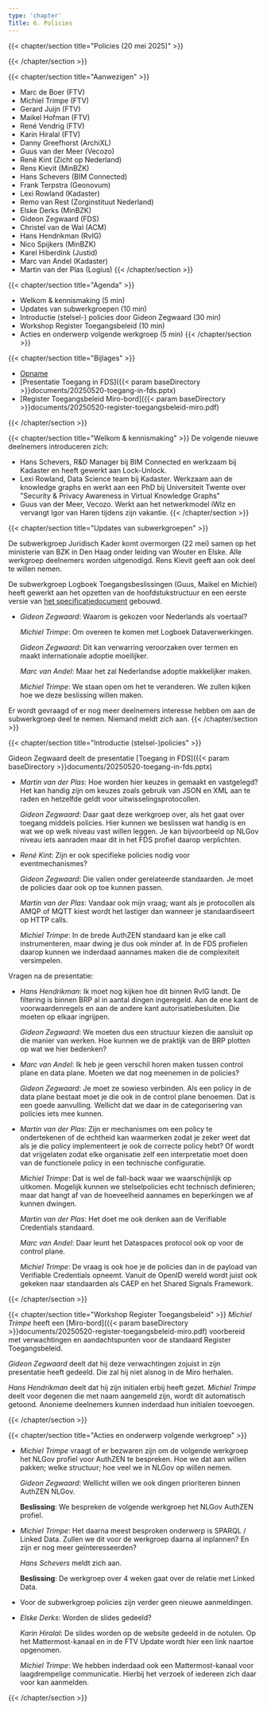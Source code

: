```yaml
---
type: 'chapter'
Title: 6. Policies
---
```


{{< chapter/section title="Policies (20 mei 2025)" >}}

{{< /chapter/section >}}

{{< chapter/section title="Aanwezigen" >}}
- Marc de Boer (FTV)
- Michiel Trimpe (FTV)
- Gerard Juijn (FTV)
- Maikel Hofman (FTV)
- René Vendrig (FTV)
- Karin Hiralal (FTV)
- Danny Greefhorst (ArchiXL)
- Guus van der Meer (Vecozo)
- René Kint (Zicht op Nederland)
- Rens Kievit (MinBZK)
- Hans Schevers (BIM Connected)
- Frank Terpstra (Geonovum)
- Lexi Rowland (Kadaster)
- Remo van Rest (Zorginstituut Nederland)
- Elske Derks (MinBZK)
- Gideon Zegwaard (FDS)
- Christel van de Wal (ACM)
- Hans Hendrikman (RvIG)
- Nico Spijkers (MinBZK)
- Karel Hiberdink (Justid)
- Marc van Andel (Kadaster)
- Martin van der Plas (Logius)
{{< /chapter/section >}}

{{< chapter/section title="Agenda" >}}
- Welkom & kennismaking (5 min)
- Updates van subwerkgroepen (10 min)
- Introductie (stelsel-) policies door Gideon Zegwaard (30 min)
- Workshop Register Toegangsbeleid (10 min)
- Acties en onderwerp volgende werkgroep (5 min)
{{< /chapter/section >}}

{{< chapter/section title="Bijlages" >}} 
- [Opname](https://github.com/VNG-Realisatie/ftv/raw/refs/heads/main/static/videos/20250520-policies.mp4)
- [Presentatie Toegang in FDS]({{< param baseDirectory >}}documents/20250520-toegang-in-fds.pptx)
- [Register Toegangsbeleid Miro-bord]({{< param baseDirectory >}}documents/20250520-register-toegangsbeleid-miro.pdf)

{{< /chapter/section >}}

{{< chapter/section title="Welkom & kennismaking" >}}
De volgende nieuwe deelnemers introduceren zich:
- Hans Schevers, R&D Manager bij BIM Connected en werkzaam bij Kadaster en heeft gewerkt aan Lock-Unlock.
- Lexi Rowland, Data Science team bij Kadaster. Werkzaam aan de knowledge graphs en werkt aan een PhD bij Universiteit Twente over "Security & Privacy Awareness in Virtual Knowledge Graphs" 
- Guus van der Meer, Vecozo. Werkt aan het netwerkmodel iWlz en vervangt Igor van Haren tijdens zijn vakantie.
{{< /chapter/section >}}

{{< chapter/section title="Updates van subwerkgroepen" >}}

De subwerkgroep Juridisch Kader komt overmorgen (22 mei) samen op het ministerie van BZK in Den Haag onder leiding van Wouter en Elske. Alle werkgroep deelnemers worden uitgenodigd. Rens Kievit geeft aan ook deel te willen nemen.

De subwerkgroep Logboek Toegangsbeslissingen (Guus, Maikel en Michiel) heeft gewerkt aan het opzetten van de hoofdstukstructuur en een eerste versie van [het specificatiedocument](https://vng-realisatie.github.io/logboek-toegangsbeslissingen) gebouwd. 

- *Gideon Zegwaard*: Waarom is gekozen voor Nederlands als voertaal?

  *Michiel Trimpe*: Om overeen te komen met Logboek Dataverwerkingen.

  *Gideon Zegwaard*: Dit kan verwarring veroorzaken over termen en maakt internationale adoptie moeilijker.

  *Marc van Andel*: Maar het zal Nederlandse adoptie makkelijker maken.

  *Michiel Trimpe*: We staan open om het te veranderen. We zullen kijken hoe we deze beslissing willen maken.

Er wordt gevraagd of er nog meer deelnemers interesse hebben om aan de subwerkgroep deel te nemen. Niemand meldt zich aan.
{{< /chapter/section >}}

{{< chapter/section title="Introductie (stelsel-)policies" >}}

Gideon Zegwaard deelt de presentatie [Toegang in FDS]({{< param baseDirectory >}}documents/20250520-toegang-in-fds.pptx)

- *Martin van der Plas*: Hoe worden hier keuzes in gemaakt en vastgelegd? Het kan handig zijn om keuzes zoals gebruik van JSON en XML aan te raden en hetzelfde geldt voor uitwisselingsprotocollen.

  *Gideon Zegwaard*: Daar gaat deze werkgroep over, als het gaat over toegang middels policies. Hier kunnen we beslissen wat handig is en wat we op welk niveau vast willen leggen. Je kan bijvoorbeeld op NLGov niveau iets aanraden maar dit in het FDS profiel daarop verplichten.

- *René Kint*: Zijn er ook specifieke policies nodig voor eventmechanismes? 

  *Gideon Zegwaard*: Die vallen onder gerelateerde standaarden. Je moet de policies daar ook op toe kunnen passen.

  *Martin van der Plas*: Vandaar ook mijn vraag; want als je protocollen als AMQP of MQTT kiest wordt het lastiger dan wanneer je standaardiseert op HTTP calls.

  *Michiel Trimpe*: In de brede AuthZEN standaard kan je elke call instrumenteren, maar dwing je dus ook minder af. In de FDS profielen daarop kunnen we inderdaad aannames maken die de complexiteit versimpelen.

Vragen na de presentatie:

- *Hans Hendrikman*: Ik moet nog kijken hoe dit binnen RvIG landt. De filtering is binnen BRP al in aantal dingen ingeregeld. Aan de ene kant de voorwaardenregels en aan de andere kant autorisatiebesluiten. Die moeten op elkaar ingrijpen.

  *Gideon Zegwaard*: We moeten dus een structuur kiezen die aansluit op die manier van werken. Hoe kunnen we de praktijk van de BRP plotten op wat we hier bedenken?

- *Marc van Andel*: Ik heb je geen verschil horen maken tussen control plane en data plane. Moeten we dat nog meenemen in de policies?

  *Gideon Zegwaard*: Je moet ze sowieso verbinden. Als een policy in de data plane bestaat moet je die ook in de control plane benoemen. Dat is een goede aanvulling. Wellicht dat we daar in de categorisering van policies iets mee kunnen.

- *Martin van der Plas*: Zijn er mechanismes om een policy te ondertekenen of de echtheid kan waarmerken zodat je zeker weet dat als je die policy implementeert je ook de correcte policy hebt? Of wordt dat vrijgelaten zodat elke organisatie zelf een interpretatie moet doen van de functionele policy in een technische configuratie.

  *Michiel Trimpe*: Dat is wel de fall-back waar we waarschijnlijk op uitkomen. Mogelijk kunnen we stelselpolicies echt technisch definieren; maar dat hangt af van de hoeveelheid aannames en beperkingen we af kunnen dwingen.

  *Martin van der Plas*: Het doet me ook denken aan de Verifiable Credentials standaard.

  *Marc van Andel*: Daar leunt het Dataspaces protocol ook op voor de control plane.

  *Michiel Trimpe*: De vraag is ook hoe je de policies dan in de payload van Verifiable Credentials opneemt. Vanuit de OpenID wereld wordt juist ook gekeken naar standaarden als CAEP en het Shared Signals Framework.

{{< /chapter/section >}}

{{< chapter/section title="Workshop Register Toegangsbeleid" >}}
*Michiel Trimpe* heeft een [Miro-bord]({{< param baseDirectory >}}documents/20250520-register-toegangsbeleid-miro.pdf) voorbereid met verwachtingen en aandachtspunten voor de standaard Register Toegangsbeleid.

*Gideon Zegwaard* deelt dat hij deze verwachtingen zojuist in zijn presentatie heeft gedeeld. Die zal hij niet alsnog in de Miro herhalen.

*Hans Hendrikman* deelt dat hij zijn initialen erbij heeft gezet. *Michiel Trimpe* deelt voor degenen die met naam aangemeld zijn, wordt dit automatisch getoond. Anonieme deelnemers kunnen inderdaad hun initialen toevoegen.

{{< /chapter/section >}}

{{< chapter/section title="Acties en onderwerp volgende werkgroep" >}}

- *Michiel Trimpe* vraagt of er bezwaren zijn om de volgende werkgroep het NLGov profiel voor AuthZEN te bespreken. Hoe we dat aan willen pakken; welke structuur; hoe veel we in NLGov op willen nemen.

  *Gideon Zegwaard*: Wellicht willen we ook dingen prioriteren binnen AuthZEN NLGov.

  **Beslissing**: We bespreken de volgende werkgroep het NLGov AuthZEN profiel.

- *Michiel Trimpe*: Het daarna meest besproken onderwerp is SPARQL / Linked Data. Zullen we dit voor de werkgroep daarna al inplannen? En zijn er nog meer geïnteresseerden?

  *Hans Schevers* meldt zich aan.

  **Beslissing**: De werkgroep over 4 weken gaat over de relatie met Linked Data.

- Voor de subwerkgroep policies zijn verder geen nieuwe aanmeldingen.

- *Elske Derks*: Worden de slides gedeeld?

  *Karin Hiralal*: De slides worden op de website gedeeld in de notulen. Op het Mattermost-kanaal en in de FTV Update wordt hier een link naartoe opgenomen.

  *Michiel Trimpe*: We hebben inderdaad ook een Mattermost-kanaal voor laagdrempelige communicatie. Hierbij het verzoek of iedereen zich daar voor kan aanmelden.

{{< /chapter/section >}}
